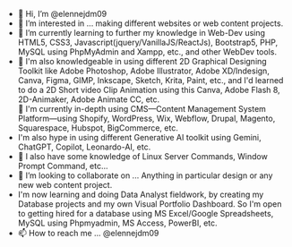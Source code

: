 - 👋 Hi, I’m @elennejdm09
- 👀 I’m interested in ... making different websites or web content projects.
- 🌱 I’m currently learning to further my knowledge in Web-Dev using HTML5, CSS3, Javascript(jquery/VanillaJS/ReactJs), Bootstrap5, PHP, MySQL using PhpMyAdmin and Xampp, etc., and other WebDev tools.
- 👀 I'm also knowledgeable in using different 2D Graphical Designing Toolkit like Adobe Photoshop, Adobe Illustrator, Adobe XD/Indesign, Canva, Figma, GIMP, Inkscape, Sketch, Krita, Paint, etc., and I'd learned to do a 2D Short video Clip Animation using this Canva, Adobe Flash 8, 2D-Animaker, Adobe Animate CC, etc.  
🌱 I'm currently in-depth using CMS—Content Management System Platform—using Shopify, WordPress, Wix, Webflow, Drupal,  Magento, Squarespace, Hubspot, BigCommerce, etc.
- I'm also hype in using different Generative AI toolkit using Gemini, ChatGPT, Copilot, Leonardo-AI, etc.
- 🌱 I also have some knowledge of Linux Server Commands, Window Prompt Command, etc...
- 💞️ I’m looking to collaborate on ... Anything in particular design or any new web content project. 
- I'm now learning and doing Data Analyst fieldwork, by creating my Database projects and my own Visual Portfolio Dashboard. So I'm open to getting hired for a database using MS Excel/Google Spreadsheets, MySQL using Phpmyadmin, MS Access, PowerBI, etc.  
- 📫 How to reach me ... @elennejdm09
<!---
elennejdm09/elennejdm09 is a ✨ special ✨ repository because its `README.md` (this file) appears on your GitHub profile.
You can click the Preview link to take a look at your changes.
--->
